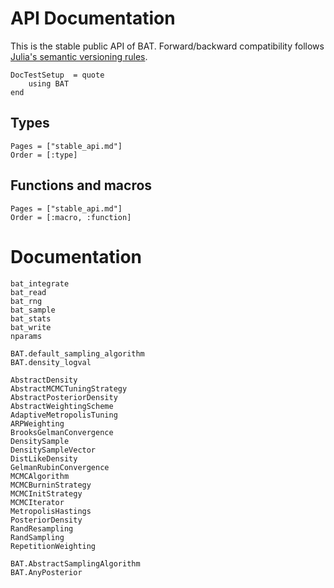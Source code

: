 # API Documentation

This is the stable public API of BAT. Forward/backward compatibility follows
[Julia's semantic versioning rules](https://julialang.github.io/Pkg.jl/v1/compatibility/).


```@meta
DocTestSetup  = quote
    using BAT
end
```

## Types

```@index
Pages = ["stable_api.md"]
Order = [:type]
```

## Functions and macros

```@index
Pages = ["stable_api.md"]
Order = [:macro, :function]
```

# Documentation


```@docs
bat_integrate
bat_read
bat_rng
bat_sample
bat_stats
bat_write
nparams

BAT.default_sampling_algorithm
BAT.density_logval

AbstractDensity
AbstractMCMCTuningStrategy
AbstractPosteriorDensity
AbstractWeightingScheme
AdaptiveMetropolisTuning
ARPWeighting
BrooksGelmanConvergence
DensitySample
DensitySampleVector
DistLikeDensity
GelmanRubinConvergence
MCMCAlgorithm
MCMCBurninStrategy
MCMCInitStrategy
MCMCIterator
MetropolisHastings
PosteriorDensity
RandResampling
RandSampling
RepetitionWeighting

BAT.AbstractSamplingAlgorithm
BAT.AnyPosterior
```
